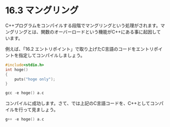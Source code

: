 # 16.3 マングリング

C++プログラムをコンパイルする段階でマングリングという処理がされます。マングリングとは、関数のオーバーロードという機能がC++にある事に起因しています。

例えば、「16.2 エントリポイント」で取り上げたC言語のコードをエントリポイントを指定してコンパイルしましょう。
```cpp
#include<stdio.h>
int hoge()
{
	puts("hoge only");
}
```
```cpp
gcc -e hoge() a.c
```
コンパイルに成功します。さて、では上記のC言語コードを、C++としてコンパイルを行って見ましょう。
```cpp
g++ -e hoge() a.c
```
